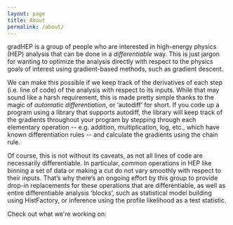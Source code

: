 ```yaml
---
layout: page
title: About
permalink: /about/
---
```


gradHEP is a group of people who are interested in high-energy physics (HEP) analysis that can be done in a *differentiable* way. This is just jargon for wanting to optimize the analysis directly with respect to the physics goals of interest using gradient-based methods, such as gradient descent. 

We can make this possible if we keep track of the derivatives of each step (i.e. line of code) of the analysis with respect to its inputs. While that may sound like a harsh requirement, this is made pretty simple thanks to the magic of *automatic differentiation*, or ‘autodiff’ for short. If you code up a program using a library that supports autodiff, the library will keep track of the gradients throughout your program by stepping through each elementary operation -- e.g. addition, multiplication, log, etc., which have known differentiation rules -- and calculate the gradients using the chain rule. 

Of course, this is not without its caveats, as not all lines of code are necessarily differentiable. In particular, common operations in HEP like binning a set of data or making a cut do not vary smoothly with respect to their inputs. That’s why there’s an ongoing effort by this group to provide drop-in replacements for these operations that are differentiable, as well as entire differentiable analysis ‘blocks’, such as statistical model building using HistFactory, or inference using the profile likelihood as a test statistic.

Check out what we're working on:


